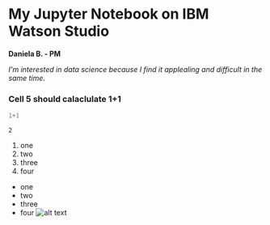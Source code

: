 # My Jupyter Notebook on IBM Watson Studio

**Daniela B. - PM**

*I'm interested in data science because I find it applealing and difficult in the same time.* 

### Cell 5 should calaclulate 1+1 


```python
1+1

```




    2



1. one 
2. two
3. three
4. four
* one 
* two 
* three
* four 
![alt text](https://cdn.pixabay.com/photo/2014/02/27/16/10/flowers-276014__340.jpg) 




```python

```
